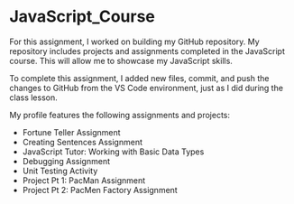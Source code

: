 # JavaScript_Course
For this assignment, I worked on building my GitHub repository. My repository includes projects and assignments completed in the JavaScript course. 
This will allow me to showcase my JavaScript skills. 

To complete this assignment, I added new files, commit, and push the changes to GitHub from the VS Code environment, just as I did during the class lesson. 

My profile features the following assignments and projects:
* Fortune Teller Assignment
* Creating Sentences Assignment
* JavaScript Tutor: Working with Basic Data Types
* Debugging Assignment
* Unit Testing Activity
* Project Pt 1: PacMan Assignment
* Project Pt 2: PacMen Factory Assignment
